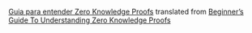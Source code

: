 [Guia para entender Zero Knowledge Proofs](https://www.web3dev.com.br/0xliberato_eth/guia-para-iniciantes-para-entender-zero-knowledge-proofs-nlf) translated from [Beginner’s Guide To Understanding Zero Knowledge Proofs](https://medium.com/@darlingtonnnam/beginners-guide-to-understanding-zero-knowledge-proofs-cadc4e2c23a8)
